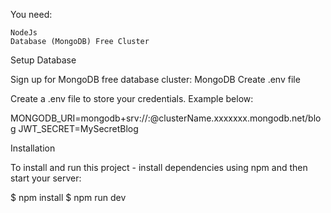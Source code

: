 You need:

    NodeJs
    Database (MongoDB) Free Cluster

Setup Database

Sign up for MongoDB free database cluster: MongoDB
Create .env file

Create a .env file to store your credentials. Example below:

MONGODB_URI=mongodb+srv://<username>:<password>@clusterName.xxxxxxx.mongodb.net/blog
JWT_SECRET=MySecretBlog

Installation

To install and run this project - install dependencies using npm and then start your server:

$ npm install
$ npm run dev
